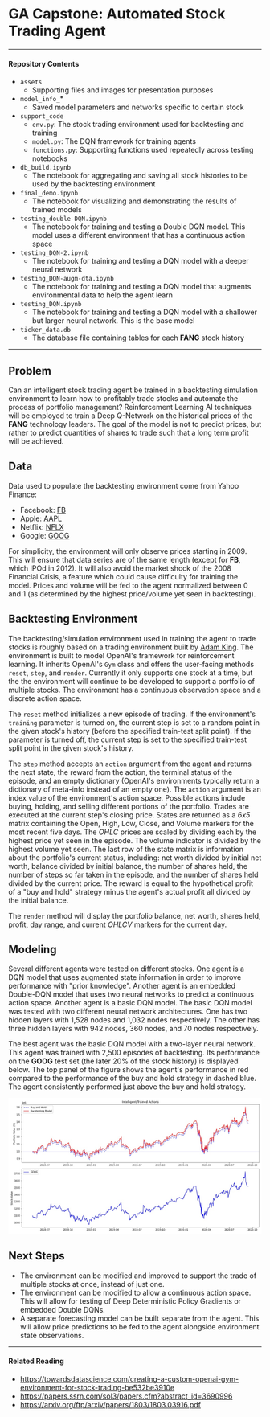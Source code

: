 # GA Capstone: Automated Stock Trading Agent

---

#### Repository Contents

 - `assets`
   - Supporting files and images for presentation purposes
 - `model_info_`*
   - Saved model parameters and networks specific to certain stock
 - `support_code`
   - `env.py`: The stock trading environment used for backtesting and training
   - `model.py`: The DQN framework for training agents
   - `functions.py`: Supporting functions used repeatedly across testing notebooks
 - `db_build.ipynb`
   - The notebook for aggregating and saving all stock histories to be used by the backtesting environment
 - `final_demo.ipynb`
   - The notebook for visualizing and demonstrating the results of trained models
 - `testing_double-DQN.ipynb`
   - The notebook for training and testing a Double DQN model. This model uses a different environment that has a continuous action space
 - `testing_DQN-2.ipynb`
   - The notebook for training and testing a DQN model with a deeper neural network
 - `testing_DQN-augm-dta.ipynb`
   - The notebook for training and testing a DQN model that augments environmental data to help the agent learn
 - `testing_DQN.ipynb`
   - The notebook for training and testing a DQN model with a shallower but larger neural network. This is the base model
 - `ticker_data.db`
   - The database file containing tables for each **FANG** stock history
   
---

## Problem

Can an intelligent stock trading agent be trained in a backtesting simulation environment to learn how to profitably trade stocks and automate the process of portfolio management? Reinforcement Learning AI techniques will be employed to train a Deep Q-Network on the historical prices of the **FANG** technology leaders. The goal of the model is not to predict prices, but rather to predict quantities of shares to trade such that a long term profit will be achieved.

## Data

Data used to populate the backtesting environment come from Yahoo Finance:
 - Facebook: [FB](https://finance.yahoo.com/quote/FB/history?period1=1337299200&period2=1601424000&interval=1d&filter=history&frequency=1d)
 - Apple: [AAPL](https://finance.yahoo.com/quote/AAPL/history?period1=345427200&period2=1601424000&interval=1d&filter=history&frequency=1d)
 - Netflix: [NFLX](https://finance.yahoo.com/quote/NFLX/history?period1=1022112000&period2=1601424000&interval=1d&filter=history&frequency=1d)
 - Google: [GOOG](https://finance.yahoo.com/quote/GOOG/history?period1=1092873600&period2=1601424000&interval=1d&filter=history&frequency=1d)
 
For simplicity, the environment will only observe prices starting in 2009. This will ensure that data series are of the same length (except for **FB**, which IPOd in 2012). It will also avoid the market shock of the 2008 Financial Crisis, a feature which could cause difficulty for training the model. Prices and volume will be fed to the agent normalized between 0 and 1 (as determined by the highest price/volume yet seen in backtesting).

## Backtesting Environment

The backtesting/simulation environment used in training the agent to trade stocks is roughly based on a trading environment built by [Adam King](https://github.com/notadamking/Stock-Trading-Environment). The environment is built to model OpenAI's framework for reinforcement learning. It inherits OpenAI's `Gym` class and offers the user-facing methods `reset`, `step`, and `render`. Currently it only supports one stock at a time, but the the environment will continue to be developed to support a portfolio of multiple stocks. The environment has a continuous observation space and a discrete action space.

The `reset` method initializes a new episode of trading. If the environment's `training` parameter is turned on, the current step is set to a random point in the given stock's history (before the specified train-test split point). If the parameter is turned off, the current step is set to the specified train-test split point in the given stock's history. 

The `step` method accepts an `action` argument from the agent and returns the next state, the reward from the action, the terminal status of the episode, and an empty dictionary (OpenAI's environments typically return a dictionary of meta-info instead of an empty one). The `action` argument is an index value of the environment's action space. Possible actions include buying, holding, and selling different portions of the portfolio. Trades are executed at the current step's closing price. States are returned as a *6x5* matrix containing the Open, High, Low, Close, and Volume markers for the most recent five days. The *OHLC* prices are scaled by dividing each by the highest price yet seen in the episode. The volume indicator is divided by the highest volume yet seen. The last row of the state matrix is information about the portfolio's current status, including: net worth divided by initial net worth, balance divided by initial balance, the number of shares held, the number of steps so far taken in the episode, and the number of shares held divided by the current price. The reward is equal to the hypothetical profit of a "buy and hold" strategy minus the agent's actual profit all divided by the initial balance.

The `render` method will display the portfolio balance, net worth, shares held, profit, day range, and current *OHLCV* markers for the current day.

## Modeling

Several different agents were tested on different stocks. One agent is a DQN model that uses augmented state information in order to improve performance with "prior knowledge". Another agent is an embedded Double-DQN model that uses two neural networks to predict a continuous action space. Another agent is a basic DQN model. The basic DQN model was tested with two different neural network architectures. One has two hidden layers with 1,528 nodes and 1,032 nodes respectively. The other has three hidden layers with 942 nodes, 360 nodes, and 70 nodes respectively.

The best agent was the basic DQN model with a two-layer neural network. This agent was trained with 2,500 episodes of backtesting. Its performance on the **GOOG** test set (the later 20% of the stock history) is displayed below. The top panel of the figure shows the agent's performance in red compared to the performance of the buy and hold strategy in dashed blue. The agent consistently performed just above the buy and hold strategy.

![agent trained on goog](assets/goog_best.png)

## Next Steps

 - The environment can be modified and improved to support the trade of multiple stocks at once, instead of just one.
 - The environment can be modified to allow a continuous action space. This will allow for testing of Deep Deterministic Policy Gradients or embedded Double DQNs.
 - A separate forecasting model can be built separate from the agent. This will allow price predictions to be fed to the agent alongside environment state observations. 

---

#### Related Reading

 - https://towardsdatascience.com/creating-a-custom-openai-gym-environment-for-stock-trading-be532be3910e
 - https://papers.ssrn.com/sol3/papers.cfm?abstract_id=3690996
 - https://arxiv.org/ftp/arxiv/papers/1803/1803.03916.pdf
 
